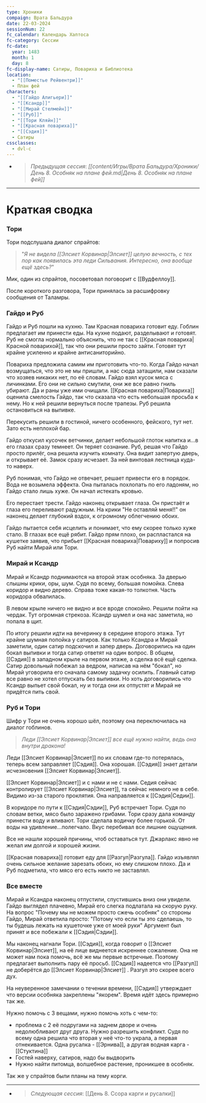 ```yaml
---
type: Хроники
compaign: Врата Бальдура
date: 22-03-2024
sessionNum: 22
fc_calendar: Календарь Хаптоса
fc-category: Сессии
fc-date:
  year: 1483
  month: 1
  day: 8
fc-display-name: Сатиры, Повариха и Библиотека
location:
  - "[[Поместье Рейвентри]]"
  - План фей
characters:
  - "[[Гайдо Алигьери]]"
  - "[[Ксандр]]"
  - "[[Мирай Стелмейн]]"
  - "[[Руб]]"
  - "[[Тори Кляйн]]"
  - "[[Красная повариха]]"
  - "[[Сэдия]]"
  - Сатиры
cssclasses:
  - dvl-c
---
```


<!-- QueryToSerialize: LIST without ID "> *Предыдущая сессия*: *" + file.link + "*" From "content/Игры/Врата Бальдура/Хроники" WHERE sessionNum < this.sessionNum SORT sessionNum desc Limit 1 -->
<!-- SerializedQuery: LIST without ID "> *Предыдущая сессия*: *" + file.link + "*" From "content/Игры/Врата Бальдура/Хроники" WHERE sessionNum < this.sessionNum SORT sessionNum desc Limit 1 -->
- > *Предыдущая сессия*: *[[content/Игры/Врата Бальдура/Хроники/День 8. Особняк на плане фей.md|День 8. Особняк на плане фей]]*
<!-- SerializedQuery END -->
---

# Краткая сводка

### Тори
Тори подслушала диалог спрайтов:

> "*Я не видела [[Элсиет Корвинар|Элсиет]] целую вечность, с тех пор как появилась эта леди Сильвания. Интересно, она вообще ещё здесь?*"

Мик, один из спрайтов, посоветовал поговорит с [[Вудфеллоу]]. 

После короткого разговора, Тори принялась за расшифровку сообщения от Таламры.


### Гайдо и Руб
Гайдо и Руб пошли на кухню. Там Красная повариха готовит еду. Гоблин предлагает им принести еды. На кухне подают, разделывают и готовят.
Руб не смогла нормально объяснить, что не так с [[Красная повариха|Красной поварихой]], так что они решили просто зайти. Готовят тут крайне усиленно и крайне антисаниторийно. 

Повариха предложила самим им приготовить что-то. Когда Гайдо начал возмущаться, что это не мы пришли, а нас сюда затащили, нам сказали что хозяев никаких нет, по её словам.
Гайдо взял кусок мяса с личинками. Его они не сильно смутили, они же все равно гниль убирают. Да и раны уже ими очищали. 
[[Красная повариха|Повариха]] оценила смелость Гайдо, так что сказала что есть небольшая просьба к нему. Но к ней решили вернуться после трапезы.
Руб решила остановиться на выпивке.

 Перекусить решили в гостиной, ничего особенного, фейского, тут нет. Зато есть неплохой бар. 

Гайдо откусил кусочек ветчинки, делает небольшой глоток напитка и...в его глазах сразу темнеет. Он теряет сознание.
Руб, решая что Гайдо просто прилёг, она решила изучить комнату. 
Она видит запертую дверь, и открывает её. Замок сразу исчезает. За ней винтовая лестница куда-то наверх.

Руб понимая, что Гайдо не отвечает, решает привести его в порядок. Вода не возымела эффекта. Она пыталась похлопать по его ладоням, но Гайдо стало лишь хуже. Он начал истекать кровью.

Его перестает трести. Гайдо наконец открывает глаза. Он пристаёт и глаза его переливают радужным. На крики "Не оставляй меня!!" он наконец делает глубокий вздох, к огромному облегчению обоих.

Гайдо пытается себя исцелить и понимает, что ему скорее только хуже стало. В глазах все ещё рябит. Гайдо прям плохо, он распластался на кушетке заявив, что прибьет [[Красная повариха|Повариху]] и попросив Руб найти Мирай или Тори.

### Мирай и Ксандр
Мирай и Ксандр поднимаются на второй этаж особняка. За дверью слышны крики, оры, шум. Судя по всему, большая помойка. Слева коридор и видно дерево. Справа тоже какая-то толкотня. Часть коридора обвалилась.

В левом крыле ничего не видно и все вроде спокойно. Решили пойти на чердак.
Тут огромная стрекоза. Ксандр шумел и она нас заметила, но попала  в щит. 

По итогу решили идти на вечеринку в середине второго этажа. Тут крайне шумная попойка у сатиров. Как только Ксандра и Мирай заметили, один сатир подскочил и запер дверь. Договорились на один бокал выпивки и тогда сатир ответят на один вопрос. 
В общем, [[Сэдия]] в западном крыле на первом этаже, а сделка всё ещё сделка.
Сатир довольный побежал за ведром, написав на нём "бокал", но Мирай уговорила его сначала самому задачку осилить. Главный сатир все равно не хотел отпускать без выпивки. Но хоть договорились что Ксандр выпьет свой бокал, ну и тогда они их отпустят и Мирай не придётся пить свой.

### Руб и Тори

Шифр у Тори не очень хорошо шёл, поэтому она переключилась на диалог гоблинов.

> *Леди [[Элсиет Корвинар|Элсиет]] все ещё нужно найти, ведь она внутри дракона!*

Леди [[Элсиет Корвинар|Элсиет]] по их словам где-то потерялась, теперь всем заправляет [[Сэдия]]. Она хорошая. [[Сэдия]] знает детали исчезновения [[Элсиет Корвинар|Элсиет]].

[[Элсиет Корвинар|Элсиет]] и с нами и не с нами. Седия сейчас контролирует [[Элсиет Корвинар|Элсиет]], та сейчас немного не в себе. Видимо из-за старого проклятия.
Она направляется к [[Сэдия|Седии]].

В коридоре по пути к [[Сэдия|Сэдии]], Руб встречает Тори. Судя по словам ветки, мясо было заражено грибами. Тори сразу дала команду принести воду и вливают.
Тори сделала водичку более горькой. От воды на удивление...полегчало. Вкус перебивал все лишние ощущения.

Все не нашли хорошей причины, чтоб оставаться тут. Джарлакс явно не желал им долгой и хорошей жизни.

[[Красная повариха]] готовит еду для [[Разгул|Разгула]]. Гайдо изъявлял очень сильное желание зарезать обоих, но ему слишком плохо. Да и Руб подметила, что мясо его есть никто не заставлял.

### Все вместе
Мирай и Ксандра наконец отпустили, спустившись вниз они увидели. Гайдо выглядел плачевно, Мирай его слегка подлатала на скорую руку.
На вопрос "Почему мы не можем просто сжечь особняк" со стороны Гайдо, Мирай ответила просто: "Потому что если ты это сделаешь, то ты будешь лежать на кушеточке уже от моей руки"
Аргумент был принят и все побежали к [[Сэдия|Сэдии]].

Мы наконец нагнали Тори. 
[[Сэдия]], когда говорит о [[Элсиет Корвинар|Элсиет]], на её лице виднеется искреннее сожаление. Она не может нам пока помочь, всё же мы первые встречные. Поэтому предлагает выполнить пару её просьб.
[[Сэдия]] надеется что [[Разгул]] не доберётся до [[Элсиет Корвинар|Элсиет]] . Разгул это скорее всего дух.

На неуверенное замечании о течении времени, [[Сэдия]] утверждает что версии особняка закреплены "якорем". Время идёт здесь примерно так же.

Нужно помочь с 3 вещами, нужно помочь хоть с чем-то:
- проблема с 2 её подругами на заднем дворе и очень недолюбливают друг друга. Нужно разрешить конфликт. Судя по всему одна решила что вторая у неё что-то украла, а первая отнекивается. Одна русалка - [[Эрнива]], а другая водная карга - [[Стуктина]]
- Гостей наверху, сатиров, надо бы выдворить
- Нужно найти питомца, волшебное растение, проникшее в особняк.

Так же у спрайтов были планы на тему корги.


---
<!-- QueryToSerialize: LIST without ID "> *Следующая сессия*: " + file.link From "content/Игры/Врата Бальдура/Хроники" WHERE sessionNum > this.sessionNum SORT sessionNum asc Limit 1 -->
<!-- SerializedQuery: LIST without ID "> *Следующая сессия*: " + file.link From "content/Игры/Врата Бальдура/Хроники" WHERE sessionNum > this.sessionNum SORT sessionNum asc Limit 1 -->
- > *Следующая сессия*: [[День 8. Ссора карги и русалки]]
<!-- SerializedQuery END -->


